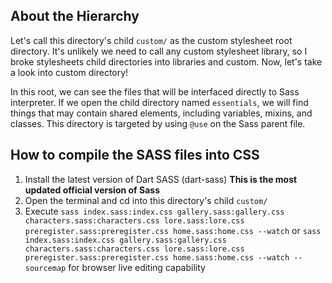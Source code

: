 ## About the Hierarchy

Let's call this directory's child `custom/` as the custom stylesheet root directory. 
It's unlikely we need to call any custom stylesheet library, so I broke stylesheets child directories 
into libraries and custom. Now, let's take a look into custom directory!

In this root, we can see the files that will be interfaced directly to Sass interpreter.
If we open the child directory named `essentials`, we will find things that may contain shared elements,
including variables, mixins, and classes. This directory is targeted by using `@use` on the Sass parent file.

## How to compile the SASS files into CSS

1. Install the latest version of Dart SASS (dart-sass) **This is the most updated official version of Sass**
2. Open the terminal and cd into this directory's child `custom/`
3. Execute `sass index.sass:index.css gallery.sass:gallery.css characters.sass:characters.css lore.sass:lore.css 
preregister.sass:preregister.css home.sass:home.css --watch` or `sass index.sass:index.css gallery.sass:gallery.css characters.sass:characters.css lore.sass:lore.css 
preregister.sass:preregister.css home.sass:home.css --watch --sourcemap` for browser live editing capability


